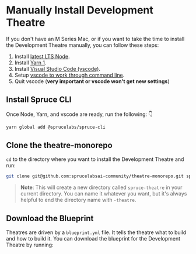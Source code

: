 # Manually Install Development Theatre

If you don't have an M Series Mac, or if you want to take the time to install the Development Theatre manually, you can follow these steps:

1. Install <a href="https://nodejs.org/en/">latest LTS Node</a>.
2. Install <a href="https://classic.yarnpkg.com/en/docs/install/">Yarn 1</a>.
3. Install <a href="https://code.visualstudio.com">Visual Studio Code (vscode)</a>.
4. Setup <a href="https://code.visualstudio.com/docs/setup/mac#_launching-from-the-command-line">vscode to work through command line</a>.
5. Quit vscode (**very important or vscode won't get new settings**)

## Install Spruce CLI

Once Node, Yarn, and vscode are ready, run the following: 👇

```bash
yarn global add @sprucelabs/spruce-cli
```

## Clone the theatre-monorepo

`cd` to the directory where you want to install the Development Theatre and run:

```bash
git clone git@github.com:sprucelabsai-community/theatre-monorepo.git spruce-theatre
```

> **Note**: This will create a new directory called `spruce-theatre` in your current directory. You can name it whatever you want, but it's always helpful to end the directory name with `-theatre`.

## Download the Blueprint

Theatres are driven by a `blueprint.yml` file. It tells the theatre what to build and how to build it. You can download the blueprint for the Development Theatre by running:

```bash
curl -o blueprint.yml https://raw.githubusercontent.com/sprucelabsai/sprucebot-theatre/refs/heads/master/blueprint.yml?token=GHSAT0AAAAAABRMC52TJMXI4JDXPKUWVC6WZ6HAHKQ
```

You should end up with a directory structure that looks like this:
```bash
> ls
spruce-theatre/
blueprint.yml
```

## Setup the Theatre

Now that you have the `spruce-theatre` directory and the `blueprint.yml` file, you can setup the theatre by running:

```bash
cd spruce-theatre
yarn setup.theatre ../blueprint.yml
```

### Something Missing?

<div class="grid-buttons">
    <a class="btn" href="https://forms.gle/2ZMtwUxg1egV8sHT8">Request Documentation Enhancement</a>
</div>

## Now What?

<div class="grid-buttons">
    <a class="btn" href="{{ '/ideology/' | url }}">Learn the Spruce Ideology</a>
</div>

